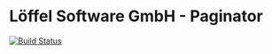 # Löffel Software GmbH - Paginator

[![Build Status](https://ci.loeffel.io/api/badges/loeffel-software-gmbh/go-paginator/status.svg)](https://ci.loeffel.io/loeffel-software-gmbh/go-paginator)
